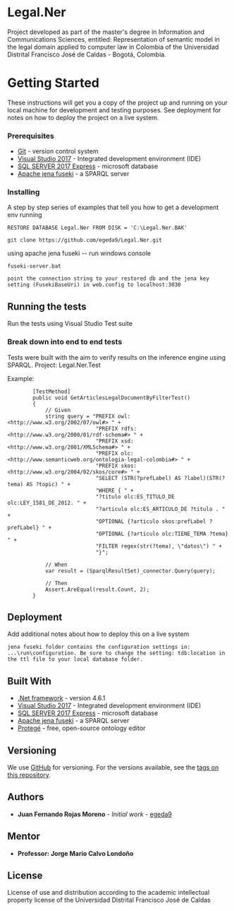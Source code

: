 # Legal.Ner

Project developed as part of the master's degree in Information and Communications Sciences, entitled: Representation of semantic model in the legal domain applied to computer law in Colombia of the Universidad Distrital Francisco José de Caldas - Bogotá, Colombia.

# Getting Started

These instructions will get you a copy of the project up and running on your local machine for development and testing purposes. See deployment for notes on how to deploy the project on a live system.

### Prerequisites

* [Git](https://git-scm.com/) -  version control system 
* [Visual Studio 2017](https://visualstudio.microsoft.com/vs/) - Integrated development environment (IDE)
* [SQL SERVER 2017 Express](https://www.microsoft.com/en-us/sql-server/sql-server-editions-express) - microsoft database
* [Apache jena fuseki](https://jena.apache.org/documentation/serving_data/) - a SPARQL server

### Installing

A step by step series of examples that tell you how to get a development env running

```
RESTORE DATABASE Legal.Ner FROM DISK = 'C:\Legal.Ner.BAK'
```
```
git clone https://github.com/egeda9/Legal.Ner.git
```

using apache jena fuseki -- run windows console

```
fuseki-server.bat
```

```
point the connection string to your restored db and the jena key setting (FusekiBaseUri) in web.config to localhost:3030
```

## Running the tests

Run the tests using Visual Studio Test suite

### Break down into end to end tests

Tests were built with the aim to verify results on the inference engine using SPARQL. Project: Legal.Ner.Test

Example:

```
        [TestMethod]
        public void GetArticlesLegalDocumentByFilterTest()
        {
            // Given
            string query = "PREFIX owl: <http://www.w3.org/2002/07/owl#> " +
                            "PREFIX rdfs: <http://www.w3.org/2000/01/rdf-schema#> " +
                            "PREFIX xsd: <http://www.w3.org/2001/XMLSchema#> " +
                            "PREFIX olc: <http://www.semanticweb.org/ontologia-legal-colombia#> " +
                            "PREFIX skos: <http://www.w3.org/2004/02/skos/core#> " +
                            "SELECT (STR(?prefLabel) AS ?label)(STR(?tema) AS ?topic) " +
                            "WHERE { " +
                            "?titulo olc:ES_TITULO_DE olc:LEY_1581_DE_2012. " +
                            "?articulo olc:ES_ARTICULO_DE ?titulo . " +
                            "OPTIONAL {?articulo skos:prefLabel ?prefLabel} " +
                            "OPTIONAL {?articulo olc:TIENE_TEMA ?tema} " +
                            "FILTER regex(str(?tema), \"datos\") " +
                            "}";

            // When
            var result = (SparqlResultSet)_connector.Query(query);

            // Then
            Assert.AreEqual(result.Count, 2);
        }
```

## Deployment

Add additional notes about how to deploy this on a live system

```
jena fuseki folder contains the configuration settings in: ...\run\configuration. Be sure to change the setting: tdb:location in the ttl file to your local database folder.
```

## Built With

* [.Net framework](https://www.microsoft.com/net) -  version 4.6.1
* [Visual Studio 2017](https://visualstudio.microsoft.com/vs/) - Integrated development environment (IDE)
* [SQL SERVER 2017 Express](https://www.microsoft.com/en-us/sql-server/sql-server-editions-express) - microsoft database
* [Apache jena fuseki](https://jena.apache.org/documentation/serving_data/) - a SPARQL server
* [Protegé](https://protege.stanford.edu/) - free, open-source ontology editor 

## Versioning

We use [GitHub](https://github.com) for versioning. For the versions available, see the [tags on this repository](https://github.com/egeda9/Legal.Ner/tags).

## Authors

* **Juan Fernando Rojas Moreno** - *Initial work* - [egeda9](https://github.com/egeda9)

## Mentor

* **Professor: Jorge Mario Calvo Londoño**

## License

License of use and distribution according to the academic intellectual property license of the Universidad Distrital Francisco José de Caldas
